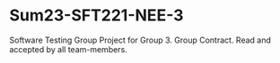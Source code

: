 # Sum23-SFT221-NEE-3
Software Testing Group Project for Group 3.
Group Contract. 
Read and accepted by all team-members.